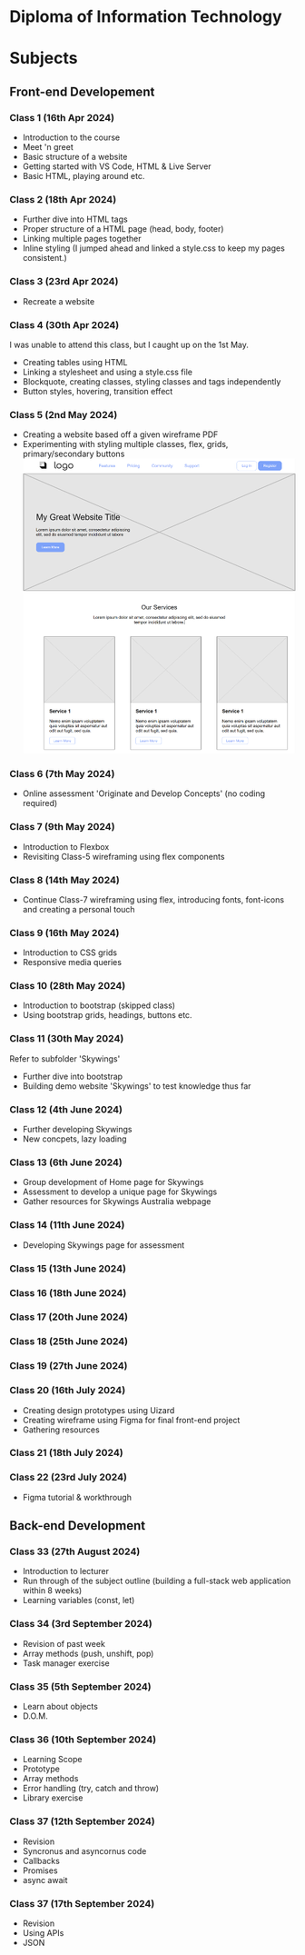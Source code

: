 # Diploma of Information Technology

# Subjects

## Front-end Developement

### Class 1 (16th Apr 2024)
- Introduction to the course
- Meet 'n greet
- Basic structure of a website
- Getting started with VS Code, HTML & Live Server
- Basic HTML, playing around etc.

### Class 2 (18th Apr 2024)
- Further dive into HTML tags
- Proper structure of a HTML page (head, body, footer)
- Linking multiple pages together
- Inline styling (I jumped ahead and linked a style.css to keep my pages consistent.)

### Class 3 (23rd Apr 2024)
- Recreate a website

### Class 4 (30th Apr 2024)
I was unable to attend this class, but I caught up on the 1st May.
- Creating tables using HTML
- Linking a stylesheet and using a style.css file
- Blockquote, creating classes, styling classes and tags independently
- Button styles, hovering, transition effect

### Class 5 (2nd May 2024)
- Creating a website based off a given wireframe PDF
- Experimenting with styling multiple classes, flex, grids, primary/secondary buttons
![screenshot of website](assets/class_5_screen.PNG)

### Class 6 (7th May 2024)
- Online assessment 'Originate and Develop Concepts' (no coding required)

### Class 7 (9th May 2024)
- Introduction to Flexbox
- Revisiting Class-5 wireframing using flex components

### Class 8 (14th May 2024)
- Continue Class-7 wireframing using flex, introducing fonts, font-icons and creating a personal touch

### Class 9 (16th May 2024)
- Introduction to CSS grids
- Responsive media queries

### Class 10 (28th May 2024)
- Introduction to bootstrap (skipped class)
- Using bootstrap grids, headings, buttons etc.

### Class 11 (30th May 2024)
Refer to subfolder 'Skywings'
- Further dive into bootstrap
- Building demo website 'Skywings' to test knowledge thus far

### Class 12 (4th June 2024)
- Further developing Skywings
- New concpets, lazy loading

### Class 13 (6th June 2024)
- Group development of Home page for Skywings
- Assessment to develop a unique page for Skywings
- Gather resources for Skywings Australia webpage

### Class 14 (11th June 2024)
- Developing Skywings page for assessment

### Class 15 (13th June 2024)

### Class 16 (18th June 2024)

### Class 17 (20th June 2024)

### Class 18 (25th June 2024)

### Class 19 (27th June 2024)

### Class 20 (16th July 2024)
- Creating design prototypes using Uizard
- Creating wireframe using Figma for final front-end project
- Gathering resources

### Class 21 (18th July 2024)

### Class 22 (23rd July 2024)
- Figma tutorial & workthrough

## Back-end Development

### Class 33 (27th August 2024)
- Introduction to lecturer
- Run through of the subject outline (building a full-stack web application within 8 weeks)
- Learning variables (const, let)

### Class 34 (3rd September 2024)
- Revision of past week
- Array methods (push, unshift, pop)
- Task manager exercise

### Class 35 (5th September 2024)
- Learn about objects
- D.O.M.

### Class 36 (10th September 2024)
- Learning Scope
- Prototype
- Array methods
- Error handling (try, catch and throw)
- Library exercise

### Class 37 (12th September 2024)
- Revision
- Syncronus and asyncornus code
- Callbacks
- Promises
- async await

### Class 37 (17th September 2024)
- Revision
- Using APIs
- JSON